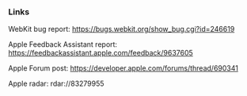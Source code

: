 ### Links
WebKit bug report:
https://bugs.webkit.org/show_bug.cgi?id=246619

Apple Feedback Assistant report:
https://feedbackassistant.apple.com/feedback/9637605

Apple Forum post:
https://developer.apple.com/forums/thread/690341

Apple radar:
rdar://83279955
